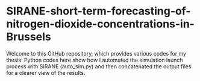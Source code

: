 # SIRANE-short-term-forecasting-of-nitrogen-dioxide-concentrations-in-Brussels

Welcome to this GitHub repository, which provides various codes for my thesis. Python codes here show how I automated the simulation launch process with SIRANE (auto_sim.py) and then concatenated the output files for a clearer view of the results.
